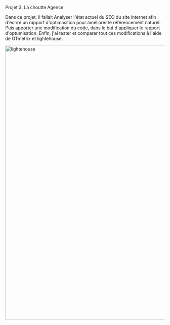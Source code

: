 Projet 3: La choutte Agence 

Dans ce projet, il fallait Analyser l'état actuel du SEO du site internet 
afin d'écrire un rapport d'optimasition pour améliorer le référencement naturel.
Puis apporter une modification du code, dans le but d'appliquer le rapport d'optumisation.
Enfin, j'ai tester et comparer tout ces modifications à l'aide de GTmetrix et lightehouse.

<img width="868" alt="lightehouse" src="https://user-images.githubusercontent.com/87643200/215852562-b0de0c81-f0df-4bb5-8315-287c068045bc.png">
